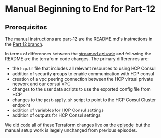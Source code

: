 # Manual Beginning to End for Part-12

## Prerequisites

The manual instructions are part-12 are the README.md's instructions in the [Part 12 branch](https://github.com/jcolemorrison/getting-into-consul/tree/part-12).

In terms of differences between the [streamed episode](https://www.youtube.com/watch?v=Qw6Re5rRC4E) and following the README are the terraform code changes.  The primary differences are:

- the `hcp.tf` file that includes all relevant resources to using HCP Consul
- addition of security groups to enable communication with HCP consul
- creation of a vpc peering connection between the HCP virtual private network and our consul VPC
- changes to the user data scripts to use the exported config file from HCP
- changes to the `post-apply.sh` script to point to the HCP Consul Cluster endpoint
- addition of variables for HCP Consul settings
- addition of outputs for HCP Consul settings

We did code all of these Terraform changes live on the [episode](https://www.youtube.com/watch?v=Qw6Re5rRC4E), but the manual setup work is largely unchanged from previous episodes.